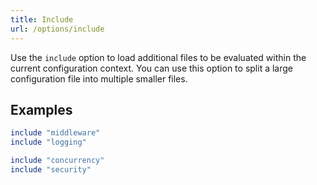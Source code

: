 ```yaml
---
title: Include
url: /options/include
---
```


Use the `include` option to load additional files to be evaluated within the current configuration context.
You can use this option to split a large configuration file into multiple smaller files.


## Examples
```ruby {filename="Itsi.rb"}
include "middleware"
include "logging"
```

```ruby {filename="Itsi.rb"}
include "concurrency"
include "security"
```

